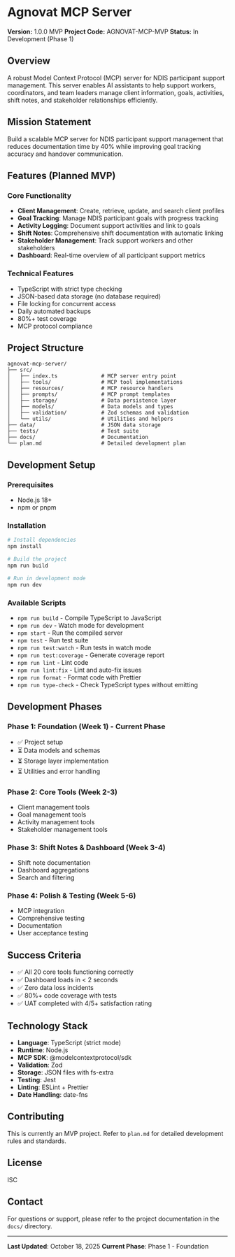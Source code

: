 # Agnovat MCP Server

**Version:** 1.0.0 MVP
**Project Code:** AGNOVAT-MCP-MVP
**Status:** In Development (Phase 1)

## Overview

A robust Model Context Protocol (MCP) server for NDIS participant support management. This server enables AI assistants to help support workers, coordinators, and team leaders manage client information, goals, activities, shift notes, and stakeholder relationships efficiently.

## Mission Statement

Build a scalable MCP server for NDIS participant support management that reduces documentation time by 40% while improving goal tracking accuracy and handover communication.

## Features (Planned MVP)

### Core Functionality
- **Client Management**: Create, retrieve, update, and search client profiles
- **Goal Tracking**: Manage NDIS participant goals with progress tracking
- **Activity Logging**: Document support activities and link to goals
- **Shift Notes**: Comprehensive shift documentation with automatic linking
- **Stakeholder Management**: Track support workers and other stakeholders
- **Dashboard**: Real-time overview of all participant support metrics

### Technical Features
- TypeScript with strict type checking
- JSON-based data storage (no database required)
- File locking for concurrent access
- Daily automated backups
- 80%+ test coverage
- MCP protocol compliance

## Project Structure

```
agnovat-mcp-server/
├── src/
│   ├── index.ts              # MCP server entry point
│   ├── tools/                # MCP tool implementations
│   ├── resources/            # MCP resource handlers
│   ├── prompts/              # MCP prompt templates
│   ├── storage/              # Data persistence layer
│   ├── models/               # Data models and types
│   ├── validation/           # Zod schemas and validation
│   └── utils/                # Utilities and helpers
├── data/                     # JSON data storage
├── tests/                    # Test suite
├── docs/                     # Documentation
└── plan.md                   # Detailed development plan
```

## Development Setup

### Prerequisites
- Node.js 18+
- npm or pnpm

### Installation

```bash
# Install dependencies
npm install

# Build the project
npm run build

# Run in development mode
npm run dev
```

### Available Scripts

- `npm run build` - Compile TypeScript to JavaScript
- `npm run dev` - Watch mode for development
- `npm start` - Run the compiled server
- `npm test` - Run test suite
- `npm run test:watch` - Run tests in watch mode
- `npm run test:coverage` - Generate coverage report
- `npm run lint` - Lint code
- `npm run lint:fix` - Lint and auto-fix issues
- `npm run format` - Format code with Prettier
- `npm run type-check` - Check TypeScript types without emitting

## Development Phases

### Phase 1: Foundation (Week 1) - **Current Phase**
- ✅ Project setup
- ⏳ Data models and schemas
- ⏳ Storage layer implementation
- ⏳ Utilities and error handling

### Phase 2: Core Tools (Week 2-3)
- Client management tools
- Goal management tools
- Activity management tools
- Stakeholder management tools

### Phase 3: Shift Notes & Dashboard (Week 3-4)
- Shift note documentation
- Dashboard aggregations
- Search and filtering

### Phase 4: Polish & Testing (Week 5-6)
- MCP integration
- Comprehensive testing
- Documentation
- User acceptance testing

## Success Criteria

- ✅ All 20 core tools functioning correctly
- ✅ Dashboard loads in < 2 seconds
- ✅ Zero data loss incidents
- ✅ 80%+ code coverage with tests
- ✅ UAT completed with 4/5+ satisfaction rating

## Technology Stack

- **Language**: TypeScript (strict mode)
- **Runtime**: Node.js
- **MCP SDK**: @modelcontextprotocol/sdk
- **Validation**: Zod
- **Storage**: JSON files with fs-extra
- **Testing**: Jest
- **Linting**: ESLint + Prettier
- **Date Handling**: date-fns

## Contributing

This is currently an MVP project. Refer to `plan.md` for detailed development rules and standards.

## License

ISC

## Contact

For questions or support, please refer to the project documentation in the `docs/` directory.

---

**Last Updated**: October 18, 2025
**Current Phase**: Phase 1 - Foundation
